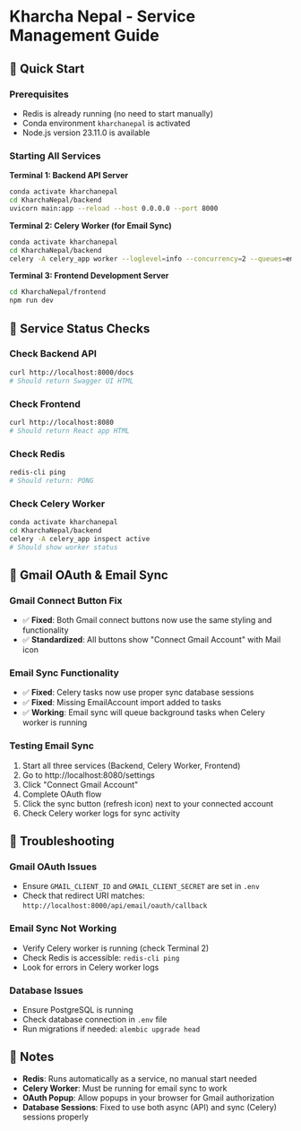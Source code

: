 # Kharcha Nepal - Service Management Guide

## 🚀 Quick Start

### Prerequisites
- Redis is already running (no need to start manually)
- Conda environment `kharchanepal` is activated
- Node.js version 23.11.0 is available

### Starting All Services

**Terminal 1: Backend API Server**
```bash
conda activate kharchanepal
cd KharchaNepal/backend
uvicorn main:app --reload --host 0.0.0.0 --port 8000
```

**Terminal 2: Celery Worker (for Email Sync)**
```bash
conda activate kharchanepal
cd KharchaNepal/backend
celery -A celery_app worker --loglevel=info --concurrency=2 --queues=email_processing,email_sync,ocr_processing -n worker1@%h
```

**Terminal 3: Frontend Development Server**
```bash
cd KharchaNepal/frontend
npm run dev
```

## 🔧 Service Status Checks

### Check Backend API
```bash
curl http://localhost:8000/docs
# Should return Swagger UI HTML
```

### Check Frontend
```bash
curl http://localhost:8080
# Should return React app HTML
```

### Check Redis
```bash
redis-cli ping
# Should return: PONG
```

### Check Celery Worker
```bash
conda activate kharchanepal
cd KharchaNepal/backend
celery -A celery_app inspect active
# Should show worker status
```

## 📧 Gmail OAuth & Email Sync

### Gmail Connect Button Fix
- ✅ **Fixed**: Both Gmail connect buttons now use the same styling and functionality
- ✅ **Standardized**: All buttons show "Connect Gmail Account" with Mail icon

### Email Sync Functionality
- ✅ **Fixed**: Celery tasks now use proper sync database sessions
- ✅ **Fixed**: Missing EmailAccount import added to tasks
- ✅ **Working**: Email sync will queue background tasks when Celery worker is running

### Testing Email Sync
1. Start all three services (Backend, Celery Worker, Frontend)
2. Go to http://localhost:8080/settings
3. Click "Connect Gmail Account"
4. Complete OAuth flow
5. Click the sync button (refresh icon) next to your connected account
6. Check Celery worker logs for sync activity

## 🐛 Troubleshooting

### Gmail OAuth Issues
- Ensure `GMAIL_CLIENT_ID` and `GMAIL_CLIENT_SECRET` are set in `.env`
- Check that redirect URI matches: `http://localhost:8000/api/email/oauth/callback`

### Email Sync Not Working
- Verify Celery worker is running (check Terminal 2)
- Check Redis is accessible: `redis-cli ping`
- Look for errors in Celery worker logs

### Database Issues
- Ensure PostgreSQL is running
- Check database connection in `.env` file
- Run migrations if needed: `alembic upgrade head`

## 📝 Notes

- **Redis**: Runs automatically as a service, no manual start needed
- **Celery Worker**: Must be running for email sync to work
- **OAuth Popup**: Allow popups in your browser for Gmail authorization
- **Database Sessions**: Fixed to use both async (API) and sync (Celery) sessions properly
